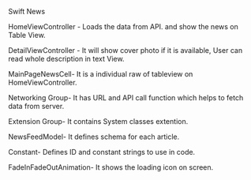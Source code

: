 Swift News


HomeViewController - 
    Loads the data from API. and show the news on Table View.
    
DetailViewController -
    It will show cover photo if it is available,
    User can read whole description in text View.

MainPageNewsCell-
    It is a individual raw of tableview on HomeViewController.
    
Networking Group-
    It has URL and API call function which helps to fetch data from server.

Extension Group-
    It contains System classes extention.
    
NewsFeedModel-
    It defines schema for each article.

Constant-
    Defines ID and constant strings to use in code.


FadeInFadeOutAnimation-
    It shows the loading icon on screen.



